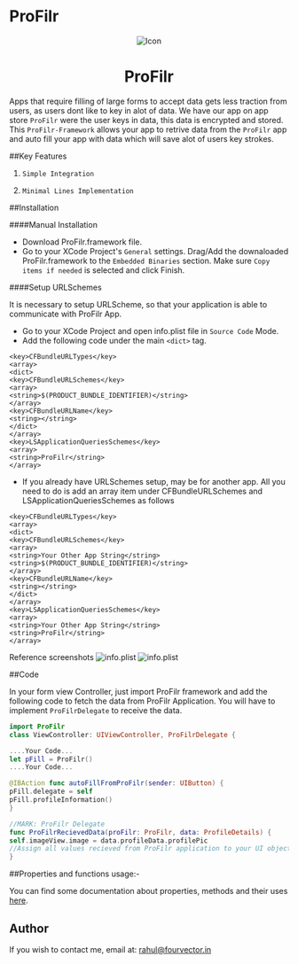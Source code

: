 # ProFilr
<p align="center">
<img src="https://github.com/rahulbelekar/ProFilr/blob/master/Resources/Icon.png" alt="Icon"/>
</p>
<H1 align="center">ProFilr</H1>

Apps that require filling of large forms to accept data gets less traction from users, as users dont like to key in alot of data. We have our app on app store `ProFilr` were the user keys in data, this data is encrypted and stored. This `ProFilr-Framework` allows your app to retrive data from the `ProFilr` app and auto fill your app with data which will save alot of users key strokes.


##Key Features

1) `Simple Integration`

2) `Minimal Lines Implementation`

##Installation

####Manual Installation
- Download ProFilr.framework file.
- Go to your XCode Project's `General` settings. Drag/Add the downaloaded ProFilr.framework to the `Embedded Binaries` section. Make sure `Copy items if needed` is selected and click Finish.

####Setup URLSchemes

It is necessary to setup URLScheme, so that your application is able to communicate with ProFilr App.

- Go to your XCode Project and open info.plist file in `Source Code` Mode.
- Add the following code under the main `<dict>` tag.
```URLScheme
<key>CFBundleURLTypes</key>
<array>
<dict>
<key>CFBundleURLSchemes</key>
<array>
<string>$(PRODUCT_BUNDLE_IDENTIFIER)</string>
</array>
<key>CFBundleURLName</key>
<string></string>
</dict>
</array>
<key>LSApplicationQueriesSchemes</key>
<array>
<string>ProFilr</string>
</array>
```

- If you already have URLSchemes setup, may be for another app. All you need to do is add an array item under CFBundleURLSchemes and  LSApplicationQueriesSchemes as follows

```URLScheme
<key>CFBundleURLTypes</key>
<array>
<dict>
<key>CFBundleURLSchemes</key>
<array>
<string>Your Other App String</string>
<string>$(PRODUCT_BUNDLE_IDENTIFIER)</string>
</array>
<key>CFBundleURLName</key>
<string></string>
</dict>
</array>
<key>LSApplicationQueriesSchemes</key>
<array>
<string>Your Other App String</string>
<string>ProFilr</string>
</array>
```

Reference screenshots
![info.plist](https://github.com/rahulbelekar/ProFilr/blob/master/Resources/URLScheme1.png)
![info.plist](https://github.com/rahulbelekar/ProFilr/blob/master/Resources/URLScheme2.png)

##Code

In your form view Controller, just import ProFilr framework and add the following code to fetch the data from ProFilr Application. You will have to implement `ProFilrDelegate` to receive the data.

```swift
import ProFilr
class ViewController: UIViewController, ProFilrDelegate {

....Your Code...
let pFill = ProFilr()
....Your Code...

@IBAction func autoFillFromProFilr(sender: UIButton) {
pFill.delegate = self
pFill.profileInformation()
}

//MARK: ProFilr Delegate
func ProFilrRecievedData(proFilr: ProFilr, data: ProfileDetails) {
self.imageView.image = data.profileData.profilePic
//Assign all values recieved from ProFilr application to your UI objects
}
```

##Properties and functions usage:-

You can find some documentation about properties, methods and their uses [here]().


<!--LICENSE-->
<!------->
<!--Distributed under the MIT License.-->

Author
---
If you wish to contact me, email at: rahul@fourvector.in
